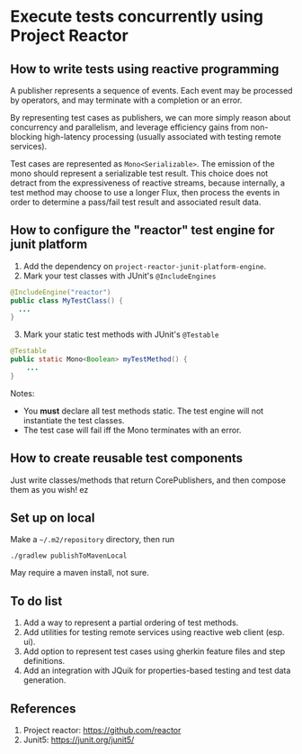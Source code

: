 # Execute tests concurrently using Project Reactor

## How to write tests using reactive programming
A publisher represents a sequence of events. Each event may be processed by operators, and 
may terminate with a completion or an error.

By representing test cases as publishers,
we can more simply reason about concurrency and parallelism, and leverage efficiency gains
from non-blocking high-latency processing (usually associated with testing remote services).

Test cases are represented as `Mono<Serializable>`. The emission of the mono should
represent a serializable test result. This choice does not detract from the expressiveness of 
reactive streams, because internally, a test method may choose to use a longer Flux, then process
the events in order to determine a pass/fail test result and associated result data.

## How to configure the "reactor" test engine for junit platform
1. Add the dependency on `project-reactor-junit-platform-engine`.
2. Mark your test classes with JUnit's `@IncludeEngines`
```java
@IncludeEngine("reactor")
public class MyTestClass() {
  ...
}
```
3. Mark your static test methods with JUnit's `@Testable`
```java
@Testable
public static Mono<Boolean> myTestMethod() {
    ...
}
```

Notes:
- You **must** declare all test methods static. The test engine will not instantiate the test classes.
- The test case will fail iff the Mono terminates with an error.

## How to create reusable test components

Just write classes/methods that return CorePublishers, and then compose them as you wish! ez

## Set up on local
Make a `~/.m2/repository` directory, then run
```shell
./gradlew publishToMavenLocal
```

May require a maven install, not sure.

## To do list

1. Add a way to represent a partial ordering of test methods.
2. Add utilities for testing remote services using reactive web client (esp. ui).
3. Add option to represent test cases using gherkin feature files and step definitions.
4. Add an integration with JQuik for properties-based testing and test data generation.

## References

1. Project reactor: https://github.com/reactor
2. Junit5: https://junit.org/junit5/
